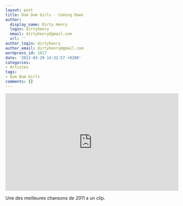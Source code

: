 ```yaml
---
layout: post
title: Dum Dum Girls - Coming Down
author:
  display_name: Dirty Henry
  login: dirtyhenry
  email: dirtyhenry@gmail.com
  url: ''
author_login: dirtyhenry
author_email: dirtyhenry@gmail.com
wordpress_id: 1017
date: '2012-03-29 14:32:57 +0200'
categories:
- Artistes
tags:
- Dum Dum Girls
comments: []
---
```

<iframe width="540" height="304" src="http://www.youtube.com/embed/sZdbNMDH8hc" frameborder="0" allowfullscreen></iframe>

Une des meilleures chansons de 2011 a un clip.
